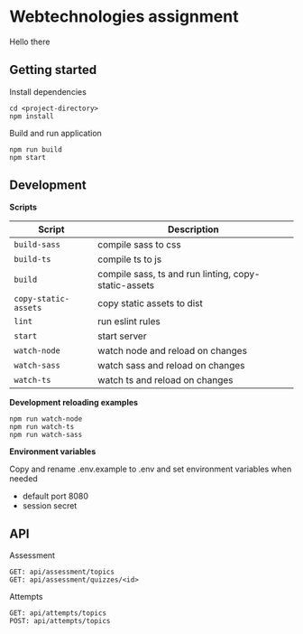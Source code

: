 # Webtechnologies assignment
Hello there

## Getting started
Install dependencies
```
cd <project-directory>
npm install
```

Build and run application
```
npm run build
npm start
```

## Development
**Scripts**

| Script | Description |
| --------- | --------- |
| `build-sass` | compile sass to css |
| `build-ts` |  compile ts to js |
| `build` | compile sass, ts and run linting, copy-static-assets |
| `copy-static-assets` | copy static assets to dist |
| `lint` | run eslint rules |
| `start` | start server |
| `watch-node` | watch node and reload on changes |
| `watch-sass` | watch sass and reload on changes |
| `watch-ts` | watch ts and reload on changes |

**Development reloading examples**
```
npm run watch-node
npm run watch-ts
npm run watch-sass
```

**Environment variables**

Copy and rename .env.example to .env and set environment variables when needed
- default port 8080
- session secret

## API
Assessment
```
GET: api/assessment/topics
GET: api/assessment/quizzes/<id>
```
Attempts
```
GET: api/attempts/topics
POST: api/attempts/topics
```
